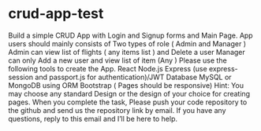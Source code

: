 # crud-app-test
Build a simple  CRUD App with Login and Signup forms and Main Page.  App users should mainly consists of Two types of role ( Admin and Manager )  Admin can view list of flights ( any items list ) and Delete a user  Manager can only Add a new user and view list of item (Any )     Please use the following tools to create the App.                React               Node.js              Express (use express-session and passport.js for authentication)/JWT              Database MySQL or MongoDB using ORM              Bootstrap ( Pages should be responsive)   Hint:   You may choose any standard Design or the design of your choice for creating pages.     When you complete the task, Please push your code repository to the github and send us the repository link by email.  If you have any questions, reply to this email and I’ll be here to help.

